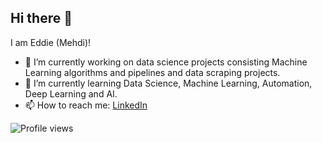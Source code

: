 ## Hi there 👋
I am Eddie (Mehdi)!

- 🔭 I’m currently working on data science projects consisting Machine Learning algorithms and pipelines and data scraping projects.
- 🌱 I’m currently learning Data Science, Machine Learning, Automation, Deep Learning and AI.
- 📫 How to reach me: <a href="https://www.linkedin.com/in/mehdi-bohloul">LinkedIn</a>

![Profile views](https://komarev.com/ghpvc/?username=eddie-bhl&label=Profile%20views&color=0e75b6&style=flat)
